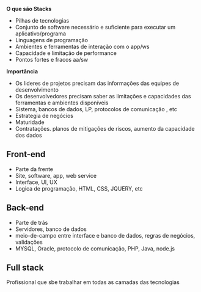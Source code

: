 **O que são Stacks**
- Pilhas de tecnologias
- Conjunto de software necessário e suficiente para executar um aplicativo/programa
- Linguagens de programação
- Ambientes e ferramentas de interação com o app/ws
- Capacidade e limitação de performance
- Pontos fortes e fracos aa/sw

 **Importância**
 - Os lideres de projetos precisam das informações das equipes de desenvolvimento
 - Os desenvolvedores precisam saber as limitações e capacidades das ferramentas e ambientes disponíveis
 - Sistema, bancos de dados, LP, protocolos de comunicação , etc
 - Estrategia de  negócios
 - Maturidade
 - Contratações. planos de mitigações de riscos, aumento da capacidade dos dados


## Front-end

- Parte da frente
- Site, software, app, web service
- Interface, UI, UX
- Logica de programação, HTML, CSS, JQUERY, etc


## Back-end 
- Parte de trás
- Servidores, banco de dados
- meio-de-campo entre interface e banco de dados, regras de negócios, validações
- MYSQL, Oracle, protocolo de comunicação, PHP, Java, node.js



## Full stack
Profissional que sbe trabalhar em todas as camadas das tecnologias